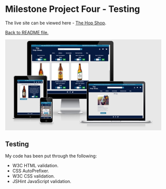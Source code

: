 # Milestone Project Four - Testing

The live site can be viewed here - [The Hop Shop](https://hop-shop.herokuapp.com/).

[Back to README file.](README.md)

![Site Mockup](readme-docs/screenshots/am-i-responsive1.jpg)

## Testing
My code has been put through the following:

* W3C HTML validation.
* CSS AutoPrefixer.
* W3C CSS validation.
* JSHint JavaScript validation.